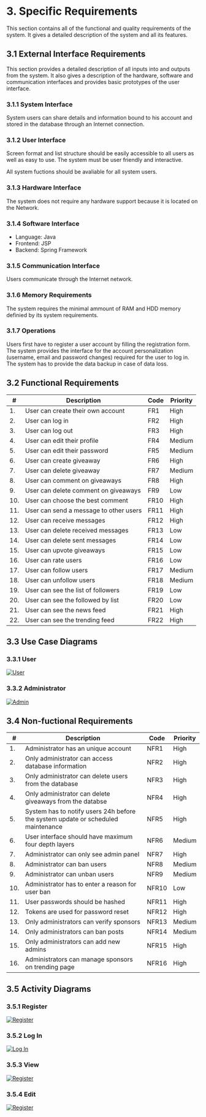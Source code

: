 # 3. Specific Requirements

This section contains all of the functional and quality requirements of the system. It gives a detailed description of the system and all its features. 

## 3.1 External Interface Requirements

This section provides a detailed description of all inputs into and outputs from the system. It also gives a description of the hardware, software and communication interfaces and provides basic prototypes of the user interface.

### 3.1.1 System Interface

System users can share details and information bound to his account and stored in the database through an Internet connection.

### 3.1.2 User Interface

Screen format and list structure should be easily accessible to all users as well as easy to use. The system must be user friendly and interactive.

All system fuctions should be avaliable for all system users.

### 3.1.3 Hardware Interface

The system does not require any hardware support because it is located on the Network.

### 3.1.4 Software Interface

- Language: Java
- Frontend: JSP
- Backend: Spring Framework

### 3.1.5 Communication Interface

Users communicate through the Internet network.

### 3.1.6 Memory Requirements

The system requires the minimal ammount of RAM and HDD memory definied by its system requirements.

### 3.1.7 Operations

Users first have to register a user account by filling the registration form. The system provides the interface for the account personalization (username, email and password changes) required for the user to log in. The system has to provide the data backup in case of data loss.

## 3.2 Functional Requirements

| #   | Description                            | Code | Priority |
|-----|----------------------------------------|------|----------|
| 1.  | User can create their own account      | FR1  | High     |
| 2.  | User can log in                        | FR2  | High     |
| 3.  | User can log out                       | FR3  | High     |
| 4.  | User can edit their profile            | FR4  | Medium   |
| 5.  | User can edit their password           | FR5  | Medium   |
| 6.  | User can create giveaway               | FR6  | High     |
| 7.  | User can delete giveaway               | FR7  | Medium   |
| 8.  | User can comment on giveaways          | FR8  | High     |
| 9.  | User can delete comment on giveaways   | FR9  | Low      |
| 10. | User can choose the best comment       | FR10 | High     |
| 11. | User can send a message to other users | FR11 | High     |
| 12. | User can receive messages   		   | FR12 | High     |
| 13. | User can delete received messages      | FR13 | Low      |
| 14. | User can delete sent messages          | FR14 | Low      |
| 15. | User can upvote giveaways          	   | FR15 | Low      |
| 16. | User can rate users          		   | FR16 | Low      |
| 17. | User can follow users          		   | FR17 | Medium   |
| 18. | User can unfollow users        		   | FR18 | Medium   |
| 19. | User can see the list of followers     | FR19 | Low      |
| 20. | User can see the followed by list      | FR20 | Low      |
| 21. | User can see the news feed     		   | FR21 | High     |
| 22. | User can see the trending feed 		   | FR22 | High     |

## 3.3 Use Case Diagrams

### 3.3.1 User

[![User](../images/usecaseuser.png)](../images/usecaseuser.png)

### 3.3.2 Administrator

[![Admin](../images/usecaseadmin.png)](../images/usecaseadmin.png)

## 3.4 Non-fuctional Requirements

| #   | Description                            											  | Code  | Priority |
|-----|-----------------------------------------------------------------------------------|-------|----------|
| 1.  | Administrator has an unique account      										  | NFR1  | High     |
| 2.  | Only administrator can access database information                        		  | NFR2  | High     |
| 3.  | Only administrator can delete users from the database                       	  | NFR3  | High     |
| 4.  | Only administrator can delete giveaways from the databse            			  | NFR4  | High   	 |
| 5.  | System has to notify users 24h before the system update or scheduled maintenance  | NFR5  | High     |
| 6.  | User interface should have maximum four depth layers               				  | NFR6  | Medium   |
| 7.  | Administrator can only see admin panel         									  | NFR7  | High     |
| 8.  | Administrator can ban users   													  | NFR8  | Medium   |
| 9.  | Administrator can unban users       											  | NFR9  | Medium   |
| 10. | Administrator has to enter a reason for user ban 								  | NFR10 | Low      |
| 11. | User passwords should be hashed   												  | NFR11 | High     |
| 12. | Tokens are used for password reset   											  | NFR12 | High     |
| 13. | Only administrators can verify sponsors  										  | NFR13 | Medium   |
| 14. | Only administrators can ban posts   											  | NFR14 | Medium   |
| 15. | Only administrators can add new admins   										  | NFR15 | High     |
| 16. | Administrators can manage sponsors on trending page   							  | NFR16 | High     |

## 3.5 Activity Diagrams

### 3.5.1 Register

[![Register](../images/activityregister.png)](../images/activityregister.png)

### 3.5.2 Log In

[![Log In](../images/activitylogin.png)](../images/activitylogin.png)

### 3.5.3 View

[![Register](../images/activityview.png)](../images/activityview.png)

### 3.5.4 Edit

[![Register](../images/activityedit.png)](../images/activityedit.png)
